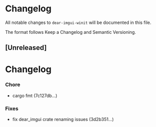 # Changelog

All notable changes to `dear-imgui-winit` will be documented in this file.

The format follows Keep a Changelog and Semantic Versioning.

## [Unreleased]
# Changelog



### Chore

- cargo fmt (7c127db…)


### Fixes

- fix dear_imgui crate renaming issues (3d2b351…)



